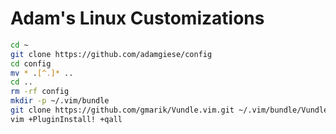 # Adam's Linux Customizations


```bash
cd ~
git clone https://github.com/adamgiese/config
cd config
mv * .[^.]* ..
cd ..
rm -rf config
mkdir -p ~/.vim/bundle
git clone https://github.com/gmarik/Vundle.vim.git ~/.vim/bundle/Vundle.vim
vim +PluginInstall! +qall 
```
